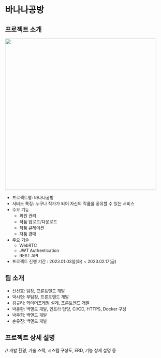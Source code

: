 # 바나나공방


## 프로젝트 소개
<img src="https://user-images.githubusercontent.com/47595515/219480374-ea76abd7-2a0e-4ca3-9755-84eaee0034d7.png" width="500"/>

* 프로젝트명: 바나나공방
* 서비스 특징: 누구나 작가가 되어 자신의 작품을 공유할 수 있는 서비스
* 주요 기능
    - 회원 관리
    - 작품 업로드/다운로드
    - 작품 큐레이션
    - 자품 경매
* 주요 기술
    - WebRTC
    - JWT Authentication
    - REST API
* 프로젝트 진행 기간 : 2023.01.03일(화) ~ 2023.02.17(금)

<!-- 자유 양식 -->

## 팀 소개
* 신선호: 팀장, 프론트엔드 개발
* 박시현: 부팀장, 프론트엔드 개발
* 김규리: 와이어프레임 설계, 프론트엔드 개발
* 박윤환: 백엔드 개발, 인프라 담당, CI/CD, HTTPS, Docker 구성
* 박주희: 백엔드 개발
* 손유진: 백엔드 개발

<!-- 자유 양식 -->

## 프로젝트 상세 설명

// 개발 환경, 기술 스택, 시스템 구성도, ERD, 기능 상세 설명 등